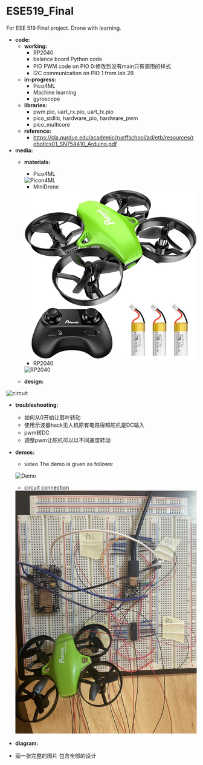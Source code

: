 # ESE519_Final
For ESE 519 Final project. Drone with learning.

- **code:**
  - **working:**
    - RP2040
    - balance board Python code
    - PIO PWM code on PIO 0:修改到没有main只有调用的样式
    - I2C communication on PIO 1 from lab 2B
  - **in-progress:**
    - Pico4ML
    - Machine learning
    - gyroscope
  - **libraries:**
    - pwm.pio, uart_rx.pio, uart_tx.pio
    - pico_stdlib, hardware_pio, hardware_pwm
    - pico_multicore
  - **reference:**
    - https://cla.purdue.edu/academic/rueffschool/ad/etb/resources/robotics01_SN754410_Arduino.pdf
- **media:**
  - **materials:**
    - Pico4ML
    
    <img width="500" alt="Picon4ML" src="media/materials/Pico4ML.jpeg">

    - MiniDrone

    <img width="500" alt="Drone" src="media/materials/Mini_Drone.jpg">

    - RP2040
    
    <img width="500" alt="RP2040" src="media/materials/RP2040.jpeg">

  - **design:**
 
 <img width="500" alt="circuit" src="https://user-images.githubusercontent.com/87698138/205519976-f471acd5-c7fc-46cb-b8ed-c9c0dd39164f.jpg">
  
  - **troubleshooting:**
    - 如何从0开始让扇叶转动
    - 使用示波器hack无人机原有电路得知舵机是DC输入
    - pwm转DC
    - 调整pwm让舵机可以以不同速度转动
  - **demos:**
    - video
    The demo is given as follows:  
    
    ![Demo](media/materials/Demo.gif)
    
    - circuit connection
    
    <img width="500" alt="now" src="media/media in readme/12.3circuit.jpeg">

- **diagram:**
 - 画一张完整的图片 包含全部的设计
